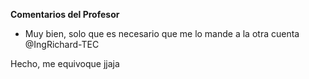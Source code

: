 **Comentarios del Profesor**
- Muy bien, solo que es necesario que me lo mande a la otra cuenta @IngRichard-TEC

Hecho, me equivoque jjaja